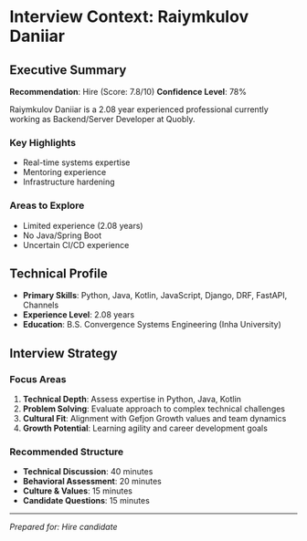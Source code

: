 # Interview Context: Raiymkulov Daniiar

## Executive Summary
**Recommendation**: Hire (Score: 7.8/10)
**Confidence Level**: 78%

Raiymkulov Daniiar is a 2.08 year experienced professional currently working as Backend/Server Developer at Quobly. 

### Key Highlights
- Real-time systems expertise
- Mentoring experience
- Infrastructure hardening

### Areas to Explore
- Limited experience (2.08 years)
- No Java/Spring Boot
- Uncertain CI/CD experience

## Technical Profile
- **Primary Skills**: Python, Java, Kotlin, JavaScript, Django, DRF, FastAPI, Channels
- **Experience Level**: 2.08 years
- **Education**: B.S. Convergence Systems Engineering (Inha University)

## Interview Strategy

### Focus Areas
1. **Technical Depth**: Assess expertise in Python, Java, Kotlin
2. **Problem Solving**: Evaluate approach to complex technical challenges
3. **Cultural Fit**: Alignment with Gefjon Growth values and team dynamics
4. **Growth Potential**: Learning agility and career development goals

### Recommended Structure
- **Technical Discussion**: 40 minutes
- **Behavioral Assessment**: 20 minutes  
- **Culture & Values**: 15 minutes
- **Candidate Questions**: 15 minutes

---
*Prepared for: Hire candidate*

